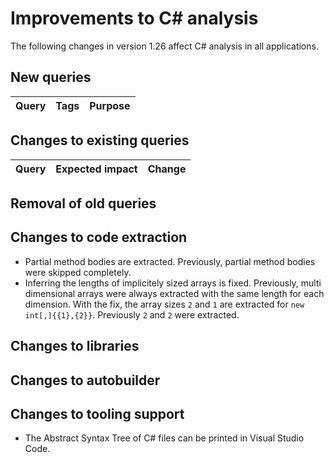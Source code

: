 # Improvements to C# analysis

The following changes in version 1.26 affect C# analysis in all applications.

## New queries

| **Query**                   | **Tags**  | **Purpose**                                                        |
|-----------------------------|-----------|--------------------------------------------------------------------|


## Changes to existing queries

| **Query**                    | **Expected impact**    | **Change**                        |
|------------------------------|------------------------|-----------------------------------|


## Removal of old queries

## Changes to code extraction

* Partial method bodies are extracted. Previously, partial method bodies were skipped completely.
* Inferring the lengths of implicitely sized arrays is fixed. Previously, multi dimensional arrays were always extracted with the same length for
each dimension. With the fix, the array sizes `2` and `1` are extracted for `new int[,]{{1},{2}}`. Previously `2` and `2` were extracted.

## Changes to libraries

## Changes to autobuilder

## Changes to tooling support

* The Abstract Syntax Tree of C# files can be printed in Visual Studio Code.
